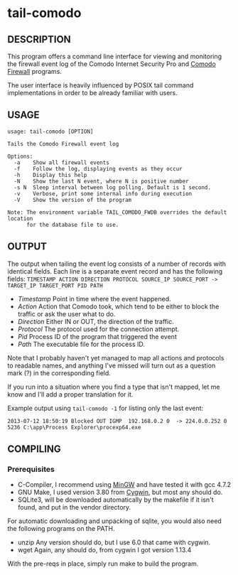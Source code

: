 tail-comodo
===========

DESCRIPTION
-----------
This program offers a command line interface for viewing and monitoring the
firewall event log of the Comodo Internet Security Pro and [Comodo Firewall][3]
programs.

The user interface is heavily influenced by POSIX tail command implementations
in order to be already familiar with users.

USAGE
-----
    usage: tail-comodo [OPTION]
    
    Tails the Comodo Firewall event log
    
    Options:
      -a    Show all firewall events
      -f    Follow the log, displaying events as they occur
      -h    Display this help
      -N    Show the last N event, where N is positive number
      -s N  Sleep interval between log polling. Default is 1 second.
      -v    Verbose, print some internal info during execution
      -V    Show the version of the program
    
    Note: The environment variable TAIL_COMODO_FWDB overrides the default location
          for the database file to use.

OUTPUT
------
The output when tailing the event log consists of a number of records with
identical fields. Each line is a separate event record and has the following
fields:
`TIMESTAMP ACTION DIRECTION PROTOCOL SOURCE_IP SOURCE_PORT -> TARGET_IP TARGET_PORT PID PATH`

* *Timestamp*  Point in time where the event happened.
* *Action*     Action that Comodo took, which tend to be either to block the traffic or ask the user what to do.
* *Direction*  Either IN or OUT, the direction of the traffic.
* *Protocol*   The protocol used for the connection attempt.
* *Pid*        Process ID of the program that triggered the event
* *Path*       The executable file for the process ID.

Note that I probably haven't yet managed to map all actions and protocols to 
readable names, and anything I've missed will turn out as a question mark (?)
in the corresponding field.

If you run into a situation where you find a type that isn't mapped, let me
know and I'll add a proper translation for it.

Example output using `tail-comodo -1` for listing only the last event:

`2013-07-12 18:50:19 Blocked OUT IGMP  192.168.0.2 0  -> 224.0.0.252 0  5236 C:\app\Process Explorer\procexp64.exe`

COMPILING
---------
### Prerequisites ###
* C-Compiler, I recommend using [MinGW][1] and have tested it with gcc 4.7.2 
* GNU Make, I used version 3.80 from [Cygwin][2], but most any should do.
* SQLite3, will be downloaded automatically by the makefile if it isn't found, and put in the vendor directory.

For automatic downloading and unpacking of sqlite, you would also need the
following programs on the PATH.
* unzip       Any version should do, but I use 6.0 that came with cygwin.
* wget        Again, any should do, from cygwin I got version 1.13.4

With the pre-reqs in place, simply run make to build the program.

[1]: http://www.mingw.org/
[2]: http://www.cygwin.com/
[3]: http://www.comodo.com/home/internet-security/firewall.php
